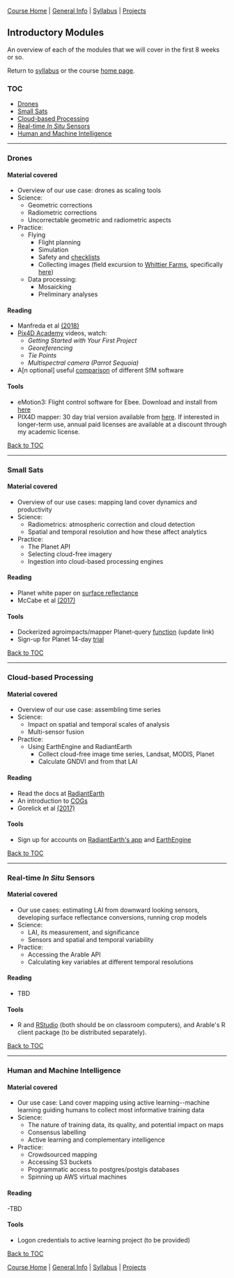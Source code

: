 [Course Home](../README.md) | [General Info](general-information.md) | [Syllabus](syllabus.md) | [Projects](projects.md)

## Introductory Modules

An overview of each of the modules that we will cover in the first 8 weeks or so.

Return to [syllabus](syllabus.md) or the course [home page](../README.md).

### TOC
- [Drones](#drones)
- [Small Sats](#small-sats)
- [Cloud-based Processing](#cloud-based-processing)
- [Real-time _In Situ_ Sensors](#real-time-in-situ-sensors)
- [Human and Machine Intelligence](#human-and-machine-intelligence)

___

### Drones
#### Material covered

- Overview of our use case: drones as scaling tools
- Science:
    - Geometric corrections
    - Radiometric corrections
    - Uncorrectable geometric and radiometric aspects 
- Practice:
    - Flying
        - Flight planning
        - Simulation
        - Safety and [checklists](https://www.dropbox.com/s/u0eu5qvqcisjge5/eBee_plus_checklist-5.pdf?dl=0)
        - Collecting images (field excursion to [Whittier Farms](http://www.whittiers.com), specifically [here](https://goo.gl/maps/fFhJ25cRDXz))
    - Data processing:
        - Mosaicking
        - Preliminary analyses

#### Reading
- Manfreda et al [(2018)](http://www.mdpi.com/2072-4292/10/4/641)
- [Pix4D Academy](https://support.pix4d.com/hc/en-us/articles/214483743-Video-academy) videos, watch:
    - _Getting Started with Your First Project_
    - _Georeferencing_
    - _Tie Points_
    - _Multispectral camera (Parrot Sequoia)_
- A[n optional] useful [comparison](https://imagininc.wildapricot.org/resources/SPPC/2015/papers/john_gross_paper.pdf) of different SfM software


#### Tools
- eMotion3: Flight control software for Ebee.  Download and install from [here](https://www.dropbox.com/s/a8m1254bhous1v1/eMotion_3.5.0.msi?dl=0) 
- PIX4D mapper: 30 day trial version available from [here](https://cloud.pix4d.com/signup/?sol=pro). If interested in longer-term use, annual paid licenses are available at a discount through my academic license.  

[Back to TOC](#toc)

___

### Small Sats
#### Material covered

- Overview of our use cases: mapping land cover dynamics and productivity
- Science:
    - Radiometrics: atmospheric correction and cloud detection
    - Spatial and temporal resolution and how these affect analytics
- Practice:
    - The Planet API
    - Selecting cloud-free imagery
    - Ingestion into cloud-based processing engines
    
#### Reading
- Planet white paper on [surface reflectance](https://assets.planet.com/marketing/PDF/Planet_Surface_Reflectance_Technical_White_Paper.pdf)
- McCabe et al [(2017)](https://doi.org/10.1002/2017WR022240)

#### Tools
- Dockerized agroimpacts/mapper Planet-query [function](https://github.com/agroimpacts/mapperAL/tree/feature/planet-query/spatial/python/planet) (update link)
- Sign-up for Planet 14-day [trial](https://www.planet.com/trial/)

[Back to TOC](#toc)

___

### Cloud-based Processing
#### Material covered
- Overview of our use case: assembling time series
- Science:
    - Impact on spatial and temporal scales of analysis
    - Multi-sensor fusion
- Practice:
    - Using EarthEngine and RadiantEarth
        - Collect cloud-free image time series, Landsat, MODIS, Planet
        - Calculate GNDVI and from that LAI
    
#### Reading
- Read the docs at [RadiantEarth](https://help.radiant.earth)
- An introduction to [COGs](https://medium.com/planet-stories/cloud-native-geospatial-part-2-the-cloud-optimized-geotiff-6b3f15c696ed)
- Gorelick et al [(2017)](https://doi.org/10.1016/j.rse.2017.06.031)

#### Tools
- Sign up for accounts on [RadiantEarth's app](https://radiantearth.auth0.com/login?state=6LlsOI74Hgbl6bmX57uZx9sBzwxzjFKM&client=xqRq3Jr8ePFd0FTqb6jIEw8t5kK2lF4W&protocol=oauth2&response_type=code&redirect_uri=https%3A%2F%2Fraster-foundry.auth0.com%2Flogin%2Fcallback&scope=openid%20email%20profile) and [EarthEngine](https://signup.earthengine.google.com/#!/)

[Back to TOC](#toc)

___

### Real-time _In Situ_ Sensors
#### Material covered
- Our use cases: estimating LAI from downward looking sensors, developing surface reflectance conversions, running crop models
- Science:
    - LAI, its measurement, and significance
    - Sensors and spatial and temporal variability
- Practice:
    - Accessing the Arable API
    - Calculating key variables at different temporal resolutions

#### Reading
- TBD

#### Tools
- R and [RStudio](https://www.rstudio.com/products/rstudio/download/#download) (both should be on classroom computers), and Arable's R client package (to be distributed separately). 

[Back to TOC](#toc)

___

### Human and Machine Intelligence
#### Material covered
- Our use case: Land cover mapping using active learning--machine learning guiding humans to collect most informative training data
- Science:
    - The nature of training data, its quality, and potential impact on maps
    - Consensus labelling
    - Active learning and complementary intelligence
- Practice:
    - Crowdsourced mapping
    - Accessing S3 buckets
    - Programmatic access to postgres/postgis databases
    - Spinning up AWS virtual machines

#### Reading
-TBD 

#### Tools
- Logon credentials to active learning project (to be provided)

[Back to TOC](#toc)

[Course Home](../README.md) | [General Info](general-information.md) | [Syllabus](syllabus.md) | [Projects](projects.md)